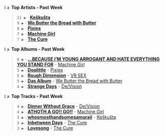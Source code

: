 <!--START_LASTFM_ARTISTS:{"period": "7day", "rows": 5}-->
<a href="https://last.fm" target="_blank"><img src="https://user-images.githubusercontent.com/17434202/215290617-e793598d-d7c9-428f-9975-156db1ba89cc.svg" alt="Last.fm Logo" width="18" height="13"/></a> **Top Artists - Past Week**

> `11 ▶️` ∙ **[Keškušta](https://www.last.fm/music/Ke%C5%A1ku%C5%A1ta)**<br/>
> `9 ▶️` ∙ **[We Butter the Bread with Butter](https://www.last.fm/music/We+Butter+the+Bread+with+Butter)**<br/>
> `8 ▶️` ∙ **[Pixies](https://www.last.fm/music/Pixies)**<br/>
> `7 ▶️` ∙ **[Machine Girl](https://www.last.fm/music/Machine+Girl)**<br/>
> `7 ▶️` ∙ **[The Cure](https://www.last.fm/music/The+Cure)**<br/>
<!--END_LASTFM_ARTISTS-->

<!--START_LASTFM_ALBUMS:{"period": "7day", "rows": 5}-->
<a href="https://last.fm" target="_blank"><img src="https://user-images.githubusercontent.com/17434202/215290617-e793598d-d7c9-428f-9975-156db1ba89cc.svg" alt="Last.fm Logo" width="18" height="13"/></a> **Top Albums - Past Week**

> `6 ▶️` ∙ **[…BECAUSE I’M YOUNG ARROGANT AND HATE EVERYTHING YOU STAND FOR](https://www.last.fm/music/Machine+Girl/%E2%80%A6BECAUSE+I%E2%80%99M+YOUNG+ARROGANT+AND+HATE+EVERYTHING+YOU+STAND+FOR)** - [Machine Girl](https://www.last.fm/music/Machine+Girl)<br/>
> `5 ▶️` ∙ **[Doolittle](https://www.last.fm/music/Pixies/Doolittle)** - [Pixies](https://www.last.fm/music/Pixies)<br/>
> `5 ▶️` ∙ **[Rough Dimension](https://www.last.fm/music/VR+SEX/Rough+Dimension)** - [VR SEX](https://www.last.fm/music/VR+SEX)<br/>
> `5 ▶️` ∙ **[Das Album](https://www.last.fm/music/We+Butter+the+Bread+with+Butter/Das+Album)** - [We Butter the Bread with Butter](https://www.last.fm/music/We+Butter+the+Bread+with+Butter)<br/>
> `4 ▶️` ∙ **[Strange Days](https://www.last.fm/music/De%2FVision/Strange+Days)** - [De/Vision](https://www.last.fm/music/De%2FVision)<br/>
<!--END_LASTFM_ALBUMS-->

<!--START_LASTFM_TRACKS:{"period": "7day", "rows": 5}-->
<a href="https://last.fm" target="_blank"><img src="https://user-images.githubusercontent.com/17434202/215290617-e793598d-d7c9-428f-9975-156db1ba89cc.svg" alt="Last.fm Logo" width="18" height="13"/></a> **Top Tracks - Past Week**

> `4 ▶️` ∙ **[Dinner Without Grace](https://www.last.fm/music/De%2FVision/_/Dinner+Without+Grace)** - [De/Vision](https://www.last.fm/music/De%2FVision)<br/>
> `4 ▶️` ∙ **[ATHOTH A GO!! GO!!](https://www.last.fm/music/Machine+Girl/_/ATHOTH+A+GO!!+GO!!)** - [Machine Girl](https://www.last.fm/music/Machine+Girl)<br/>
> `3 ▶️` ∙ **[whosmosthandsomesamuraii](https://www.last.fm/music/Ke%C5%A1ku%C5%A1ta/_/whosmosthandsomesamuraii)** - [Keškušta](https://www.last.fm/music/Ke%C5%A1ku%C5%A1ta)<br/>
> `3 ▶️` ∙ **[Inbetween Days](https://www.last.fm/music/The+Cure/_/Inbetween+Days)** - [The Cure](https://www.last.fm/music/The+Cure)<br/>
> `3 ▶️` ∙ **[Lovesong](https://www.last.fm/music/The+Cure/_/Lovesong)** - [The Cure](https://www.last.fm/music/The+Cure)<br/>
<!--END_LASTFM_TRACKS-->